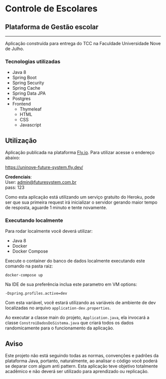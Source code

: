 # Controle de Escolares
## Plataforma de Gestão escolar

<hr/>

Aplicação construída para entrega do TCC na Faculdade Universidade Nove de Julho.

### Tecnologias utilizadas

- Java 8
- Spring Boot
- Spring Security
- Spring Cache
- Spring Data JPA
- Postgres
- Frontend
  - Thymeleaf
  - HTML
  - CSS
  - Javascript

## Utilização

Aplicação publicada na plataforma [Fly.io](https://heroku.com/). 
Para utilizar acesse o endereço abaixo:

https://uninove-future-system.fly.dev/

<b>Credenciais</b>:<br/>
User: admin@futuresystem.com.br <br/>
pass: 123

Como esta aplicação está utilizando um serviço gratuito do Heroku, pode ser que sua primeira request
irá inicializar o servidor gerando maior tempo de resposta, aguarde 1 minuto e tente novamente.

### Executando localmente

Para rodar localmente você deverá utilizar:

- Java 8
- Docker
- Docker Compose

Execute o container do banco de dados localmente executando este comando  na pasta raiz:
```
docker-compose up
```
Na IDE de sua preferência inclua este parametro em VM options:

```
-Dspring.profiles.active=dev
```
Com esta variável, você estará utilizando as variáveis de ambiente de dev
localizadas no arquivo `application-dev.properties`.

Ao executar a classe main do projeto, `Application.java`, ela invocará a classe
`ConstroiDadosDoSistema.java` que criará todos os dados randomicamente para o funcionamento
da aplicação.

## Aviso

Este projeto não está seguindo todas as normas, convenções e padrões
da plataforma Java, portanto, naturalmente, ao analisar o código você poderá
se deparar com algum anti pattern. Esta aplicação teve objetivo totalmente acadêmico
e não deverá ser utilizado para aprendizado ou replicação.